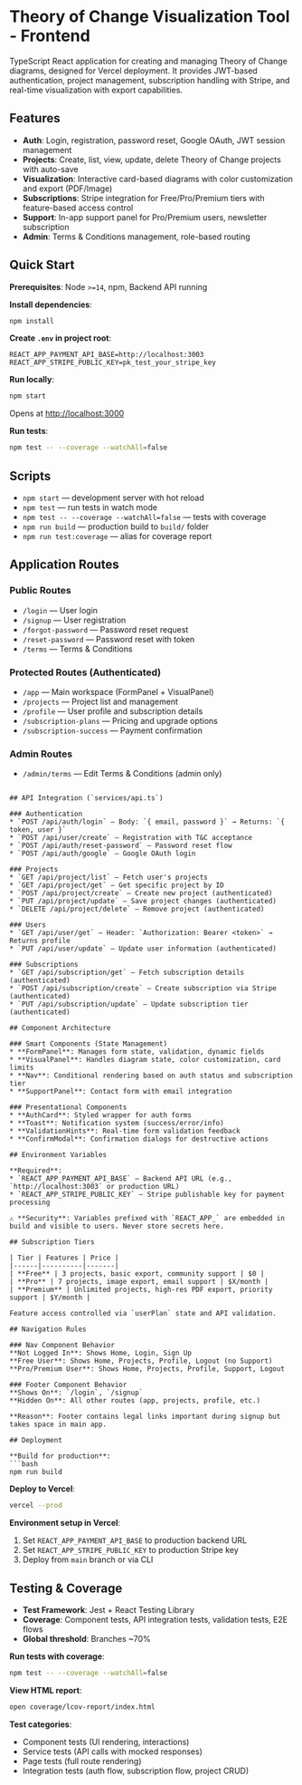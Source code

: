 # Theory of Change Visualization Tool - Frontend

TypeScript React application for creating and managing Theory of Change diagrams, designed for Vercel deployment. It provides JWT-based authentication, project management, subscription handling with Stripe, and real-time visualization with export capabilities.

## Features

* **Auth**: Login, registration, password reset, Google OAuth, JWT session management
* **Projects**: Create, list, view, update, delete Theory of Change projects with auto-save
* **Visualization**: Interactive card-based diagrams with color customization and export (PDF/Image)
* **Subscriptions**: Stripe integration for Free/Pro/Premium tiers with feature-based access control
* **Support**: In-app support panel for Pro/Premium users, newsletter subscription
* **Admin**: Terms & Conditions management, role-based routing

## Quick Start

**Prerequisites**: Node `>=14`, npm, Backend API running

**Install dependencies**:
```bash
npm install
```

**Create `.env` in project root**:
```env
REACT_APP_PAYMENT_API_BASE=http://localhost:3003
REACT_APP_STRIPE_PUBLIC_KEY=pk_test_your_stripe_key
```

**Run locally**:
```bash
npm start
```
Opens at [http://localhost:3000](http://localhost:3000)

**Run tests**:
```bash
npm test -- --coverage --watchAll=false
```

## Scripts

* `npm start` — development server with hot reload
* `npm test` — run tests in watch mode
* `npm test -- --coverage --watchAll=false` — tests with coverage
* `npm run build` — production build to `build/` folder
* `npm run test:coverage` — alias for coverage report

## Application Routes

### Public Routes
* `/login` — User login
* `/signup` — User registration  
* `/forgot-password` — Password reset request
* `/reset-password` — Password reset with token
* `/terms` — Terms & Conditions

### Protected Routes (Authenticated)
* `/app` — Main workspace (FormPanel + VisualPanel)
* `/projects` — Project list and management
* `/profile` — User profile and subscription details
* `/subscription-plans` — Pricing and upgrade options
* `/subscription-success` — Payment confirmation

### Admin Routes
* `/admin/terms` — Edit Terms & Conditions (admin only)

```

## API Integration (`services/api.ts`)

### Authentication
* `POST /api/auth/login` — Body: `{ email, password }` → Returns: `{ token, user }`
* `POST /api/user/create` — Registration with T&C acceptance
* `POST /api/auth/reset-password` — Password reset flow
* `POST /api/auth/google` — Google OAuth login

### Projects
* `GET /api/project/list` — Fetch user's projects
* `GET /api/project/get` — Get specific project by ID
* `POST /api/project/create` — Create new project (authenticated)
* `PUT /api/project/update` — Save project changes (authenticated)
* `DELETE /api/project/delete` — Remove project (authenticated)

### Users
* `GET /api/user/get` — Header: `Authorization: Bearer <token>` → Returns profile
* `PUT /api/user/update` — Update user information (authenticated)

### Subscriptions
* `GET /api/subscription/get` — Fetch subscription details (authenticated)
* `POST /api/subscription/create` — Create subscription via Stripe (authenticated)
* `PUT /api/subscription/update` — Update subscription tier (authenticated)

## Component Architecture

### Smart Components (State Management)
* **FormPanel**: Manages form state, validation, dynamic fields
* **VisualPanel**: Handles diagram state, color customization, card limits
* **Nav**: Conditional rendering based on auth status and subscription tier
* **SupportPanel**: Contact form with email integration

### Presentational Components
* **AuthCard**: Styled wrapper for auth forms
* **Toast**: Notification system (success/error/info)
* **ValidationHints**: Real-time form validation feedback
* **ConfirmModal**: Confirmation dialogs for destructive actions

## Environment Variables

**Required**:
* `REACT_APP_PAYMENT_API_BASE` — Backend API URL (e.g., `http://localhost:3003` or production URL)
* `REACT_APP_STRIPE_PUBLIC_KEY` — Stripe publishable key for payment processing

⚠️ **Security**: Variables prefixed with `REACT_APP_` are embedded in build and visible to users. Never store secrets here.

## Subscription Tiers

| Tier | Features | Price |
|------|----------|-------|
| **Free** | 3 projects, basic export, community support | $0 |
| **Pro** | 7 projects, image export, email support | $X/month |
| **Premium** | Unlimited projects, high-res PDF export, priority support | $Y/month |

Feature access controlled via `userPlan` state and API validation.

## Navigation Rules

### Nav Component Behavior
**Not Logged In**: Shows Home, Login, Sign Up  
**Free User**: Shows Home, Projects, Profile, Logout (no Support)  
**Pro/Premium User**: Shows Home, Projects, Profile, Support, Logout

### Footer Component Behavior
**Shows On**: `/login`, `/signup`  
**Hidden On**: All other routes (app, projects, profile, etc.)

**Reason**: Footer contains legal links important during signup but takes space in main app.

## Deployment

**Build for production**:
```bash
npm run build
```

**Deploy to Vercel**:
```bash
vercel --prod
```

**Environment setup in Vercel**:
1. Set `REACT_APP_PAYMENT_API_BASE` to production backend URL
2. Set `REACT_APP_STRIPE_PUBLIC_KEY` to production Stripe key
3. Deploy from `main` branch or via CLI

## Testing & Coverage

* **Test Framework**: Jest + React Testing Library
* **Coverage**: Component tests, API integration tests, validation tests, E2E flows
* **Global threshold**: Branches ~70%

**Run tests with coverage**:
```bash
npm test -- --coverage --watchAll=false
```

**View HTML report**:
```bash
open coverage/lcov-report/index.html
```

**Test categories**:
* Component tests (UI rendering, interactions)
* Service tests (API calls with mocked responses)
* Page tests (full route rendering)
* Integration tests (auth flow, subscription flow, project CRUD)

